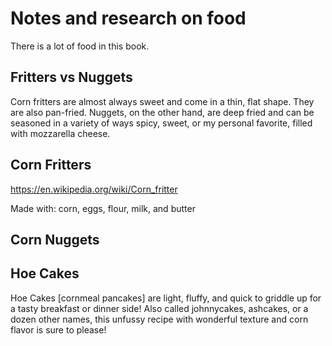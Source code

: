 # Notes and research on food

There is a lot of food in this book.

## Fritters vs Nuggets

Corn fritters are almost always sweet and come in a thin, flat shape. They are also pan-fried. Nuggets, on the other hand, are deep fried and can be seasoned in a variety of ways spicy, sweet, or my personal favorite, filled with mozzarella cheese.

## Corn Fritters

https://en.wikipedia.org/wiki/Corn_fritter

Made with: corn, eggs, flour, milk, and butter

## Corn Nuggets

## Hoe Cakes

Hoe Cakes [cornmeal pancakes] are light, fluffy, and quick to griddle up for a tasty breakfast or dinner side! Also called johnnycakes, ashcakes, or a dozen other names, this unfussy recipe with wonderful texture and corn flavor is sure to please!
